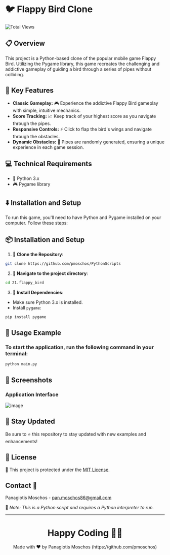 # 🐦 Flappy Bird Clone

![Total Views](https://views.whatilearened.today/views/github/pmoschos/pmoschos.svg)

## 📋 Overview

This project is a Python-based clone of the popular mobile game Flappy Bird. Utilizing the Pygame library, this game recreates the challenging and addictive gameplay of guiding a bird through a series of pipes without colliding.

## 🌟 Key Features

- **Classic Gameplay:** 🎮 Experience the addictive Flappy Bird gameplay with simple, intuitive mechanics.
- **Score Tracking:** 📈 Keep track of your highest score as you navigate through the pipes.
- **Responsive Controls:** ⚡ Click to flap the bird's wings and navigate through the obstacles.
- **Dynamic Obstacles:** 🚧 Pipes are randomly generated, ensuring a unique experience in each game session.

## 💻 Technical Requirements

- 🐍 Python 3.x
- 🎮 Pygame library

## ⬇️ Installation and Setup

To run this game, you'll need to have Python and Pygame installed on your computer. Follow these steps:

## 📦 Installation and Setup
1. **🔗 Clone the Repository**:
```bash
git clone https://github.com/pmoschos/PythonScripts
```

2. **📁 Navigate to the project directory**:
```bash
cd 21.flappy_bird
```

3. **🔧 Install Dependencies**:
- Make sure Python 3.x is installed.
- Install `pygame`:
```bash
pip install pygame
```

## 📌 Usage Example

### To start the application, run the following command in your terminal:

```bash
python main.py
```

## 📸 Screenshots

### Application Interface

![image](https://github.com/pmoschos/pmoschos/assets/133533759/151fe2e4-e409-4c9e-a61f-61a359166aef)


## 📢 Stay Updated

Be sure to ⭐ this repository to stay updated with new examples and enhancements!

## 📄 License
🔐 This project is protected under the [MIT License](https://mit-license.org/).


## Contact 📧
Panagiotis Moschos - pan.moschos86@gmail.com

🔗 *Note: This is a Python script and requires a Python interpreter to run.*

---
<h1 align=center>Happy Coding 👨‍💻 </h1>

<p align="center">
  Made with ❤️ by Panagiotis Moschos (https://github.com/pmoschos)
</p>
